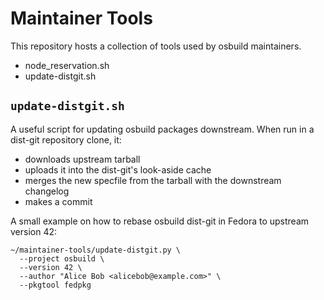 Maintainer Tools
================

This repository hosts a collection of tools used by osbuild maintainers.

 - node_reservation.sh
 - update-distgit.sh

## `update-distgit.sh`

A useful script for updating osbuild packages downstream. When run in
a dist-git repository clone, it:
 - downloads upstream tarball
 - uploads it into the dist-git's look-aside cache
 - merges the new specfile from the tarball with the downstream changelog
 - makes a commit

A small example on how to rebase osbuild dist-git in Fedora to upstream
version 42:

```
~/maintainer-tools/update-distgit.py \
  --project osbuild \
  --version 42 \
  --author "Alice Bob <alicebob@example.com>" \
  --pkgtool fedpkg
```
